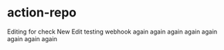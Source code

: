 # action-repo
Editing for check
New Edit
testing webhook 
again again again again again again again again
